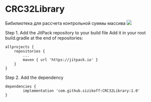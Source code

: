 # CRC32Library
Бибилиотека для рассчета контрольной суммы массива
[![](https://jitpack.io/v/sizikoff/CRC32Library.svg)](https://jitpack.io/#sizikoff/CRC32Library)

Step 1. Add the JitPack repository to your build file
Add it in your root build.gradle at the end of repositories:

	allprojects {
		repositories {
			...
			maven { url 'https://jitpack.io' }
		}
	}
Step 2. Add the dependency

	dependencies {
	        implementation 'com.github.sizikoff:CRC32Library:1.0'
	}
